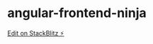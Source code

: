 # angular-frontend-ninja

[Edit on StackBlitz ⚡️](https://stackblitz.com/edit/angular-frontend-ninja)